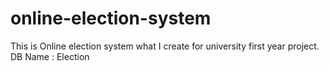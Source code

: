 # online-election-system
This is Online election system what I create for university first year project.
DB Name : Election
